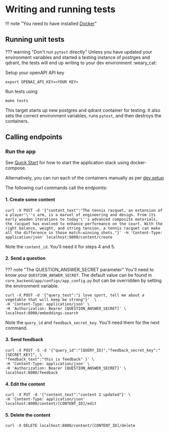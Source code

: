 # Writing and running tests

!!! note "You need to have installed [Docker](https://docs.docker.com/get-docker/)"

## Running unit tests

??? warning "Don't run `pytest` directly"
    Unless you have updated your environment variables and started a testing instance
    of postrges and qdrant, the tests will end up writing to your dev environment :weary_cat:

Setup your openAPI API key

    export OPENAI_API_KEY=<YOUR KEY>

Run tests using

    make tests

This target starts up new postgres and qdrant container for testing. It also sets the
correct environment variables, runs `pytest`, and then destroys the containers.

## Calling endpoints

### Run the app

See [Quick Start](../index.md#quick_start) for how to start the application stack
using docker-compose.

Alternatively, you can run each of the containers manually as per [dev setup](setup.md)

The following curl commands call the endpoints:

#### 1. Create some content

    curl -X POST -d '{"content_text":"The tennis racquet, an extension of a player'\''s arm, is a marvel of engineering and design. From its early wooden iterations to today'\''s advanced composite materials, the racquet has evolved to enhance performance on the court. With the right balance, weight, and string tension, a tennis racquet can make all the difference in those match-winning shots."}' -H 'Content-Type: application/json' localhost:8000/content/create

Note the `content_id`. You'll need it for steps 4 and 5.

#### 2. Send a question

??? note "The QUESTION_ANSWER_SECRET parameter"
    You'll need to know your `QUESTION_ANSWER_SECRET`. The default value can be found
    in `core_backend/app/configs/app_config.py` but can be overridden by setting the environment
    variable.
```
curl -X POST -d '{"query_text":"i love sport, tell me about a vegetable that will keep be strong"}'  \
-H 'Content-Type: application/json' \
-H 'Authorization: Bearer [QUESTION_ANSWER_SECRET]' \
localhost:8000/embeddings-search
```
Note the `query_id` and `feedback_secret_key`. You'll need them for the next command.

#### 3. Send feedback

    curl -X POST -S -d '{"query_id":"[QUERY_ID]","feedback_secret_key":"[SECRET_KEY]", \
    "feedback_text":"this is feedback" }' \
    -H 'Content-Type: application/json' \
    -H 'Authorization: Bearer [QUESTION_ANSWER_SECRET]' \
    localhost:8000/feedback

#### 4. Edit the content

    curl -X PUT -d '{"content_text":"content 2 updated"}' \
    -H 'Content-Type: application/json' localhost:8000/content/[CONTENT_ID]/edit

#### 5. Delete the content

    curl -X DELETE localhost:8000/content/[CONTENT_ID]/delete
